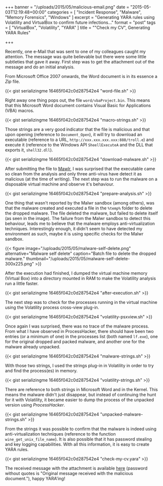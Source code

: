 +++
banner = "/uploads/2015/05/malicious-email.png"
date = "2015-05-03T12:19:48+00:00"
categories = [ "Incident Response", "Malware", "Memory Forensics", "Windows" ]
excerpt = "Generating YARA rules using Volatility and VirtualBox to confirm future infections..."
format = "post"
tags = [ "VirtualBox", "Volatility", "YARA" ]
title = "\"Check my CV\", Generating YARA Rules"

+++

Recently, one e-Mail that was sent to one of my colleagues caught my attention. The message was quite believable but there were some little subtleties that gave it away. First step was to get the attachment out of the message and do an initial analysis.

<!--more-->

From Microsoft Office 2007 onwards, the Word document is in its essence a *Zip* file.

{{< gist serializingme 16465f042c0d287542e4 "word-file.sh" >}}

Right away one thing pops out, the file `word/vbaProject.bin`. This means that this Microsoft Word document contains Visual Basic for Applications (VBA) macros.

{{< gist serializingme 16465f042c0d287542e4 "macro-strings.sh" >}}

Those strings are a very good indicator that the file is malicious and that upon opening (reference to `Document_Open`), it will try to download an executable (reference to a URL, `http://xxx.xxx.xxx.xxx:888/troll.e`) and execute it (reference to the Windows API `SheellExecuteA` and the DLL that exports it, `shell32.dll`).

{{< gist serializingme 16465f042c0d287542e4 "download-malware.sh" >}}

After submitting the file to [Mawlr][1], I was surprised that the executable came so clean from the analysis and only three anti-virus have detect it as malicious (at the time of writing). The next step was to run the malware on a disposable virtual machine and observe it's behaviour.

{{< gist serializingme 16465f042c0d287542e4 "prepare-analysis.sh" >}}

<div class="row">
  <div class="col-md-6">
  <p>One thing that wasn't reported by the Malwr sandbox (among others), was that the malware created and executed a file in the <code>%temp%</code> folder to delete the dropped malware. The file deleted the malware, but failed to delete itself (as seen in the image). The failure from the Malwr sandbox to detect this behaviour, leads me to believe that the malware employs anti-virtualization techniques. Interestingly enough, it didn't seem to have detected my environment as such, maybe it is using specific checks for the Malwr sandbox.</p>
  </div>
  <div class="col-md-6">
  {{< figure image="/uploads/2015/05/malware-self-delete.png" alternative="Malware self delete" caption="Batch file to delete the dropped malware." thumbnail="/uploads/2015/05/malware-self-delete-300x225.png" >}}
  </div>
</div>

After the execution had finished, I dumped the virtual machine memory (Virtual Box) into a directory mounted in RAM to make the Volatility analysis run a little faster.

{{< gist serializingme 16465f042c0d287542e4 "after-execution.sh" >}}

The next step was to check for the processes running in the virtual machine using the Volatility process cross-view plug-in.

{{< gist serializingme 16465f042c0d287542e4 "volatility-psxview.sh" >}}

Once again I was surprised, there was no trace of the malware process. From what I have observed in ProcessHacker, there should have been two entries (or a minimum of one) in the processes list (both named `lf.exe`), one for the original dropped and packed malware, and another one for the malware already unpacked.

{{< gist serializingme 16465f042c0d287542e4 "malware-strings.sh" >}}

With those two strings, I used the strings plug-in in Volatility in order to try and find the process(es) in memory.

{{< gist serializingme 16465f042c0d287542e4 "volatility-strings.sh" >}}

There are reference to both strings in Microsoft Word and in the Kernel. This means the malware didn't just disappear, but instead of continuing the hunt for it with Volatility, it became easier to dump the process of the unpacked version using *ProcessHacker*.

{{< gist serializingme 16465f042c0d287542e4 "unpacked-malware-strings.sh" >}}

From the strings it was possible to confirm that the malware is indeed using anti-virtualization techniques (reference to the function `wine_get_unix_file_name`). It is also possible that it has password stealing and key logging capabilities. With all this information, it is easy to create YARA rules.

{{< gist serializingme 16465f042c0d287542e4 "check-my-cv.yara" >}}

The received message with the attachment is available [here][2] (password without quotes is "Original message received with the malicious document."), happy YARA'ing!</a>

[1]: https://malwr.com/analysis/YmE4NmFiOTQyZWFmNDM4MTgwNmQ4YzAwNWQ1ZTU5YTg/ "Mawlr analysis"
[2]: /uploads/2015/05/email-message.zip  "e-Mail message"